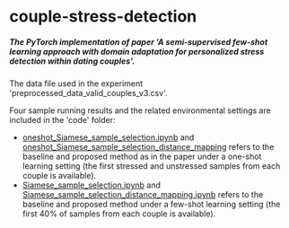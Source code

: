 # couple-stress-detection

##### The PyTorch implementation of paper 'A semi-supervised few-shot learning approach with domain adaptation for personalized stress detection within dating couples'.

The data file used in the experiment 'preprocessed_data_valid_couples_v3.csv'.

Four sample running results and the related environmental settings are included in the 'code' folder:

- [oneshot_Siamese_sample_selection.ipynb](https://github.com/HUBBS-Lab-TAMU/couple-stress-detection/blob/main/code/oneshot_Siamese_sample_selection.ipynb) and [oneshot_Siamese_sample_selection_distance_mapping](https://github.com/HUBBS-Lab-TAMU/couple-stress-detection/blob/main/code/oneshot_Siamese_sample_selection_distance_mapping.ipynb) refers to the baseline and proposed method as in the paper under a one-shot learning setting (the first stressed and unstressed samples from each couple is available).
- [Siamese_sample_selection.ipynb](https://github.com/HUBBS-Lab-TAMU/couple-stress-detection/blob/main/code/Siamese_sample_selection.ipynb) and [Siamese_sample_selection_distance_mapping.ipynb](https://github.com/HUBBS-Lab-TAMU/couple-stress-detection/blob/main/code/Siamese_sample_selection_distance_mapping.ipynb) refers to the baseline and proposed method under a few-shot learning setting (the first 40% of samples from each couple is available).
